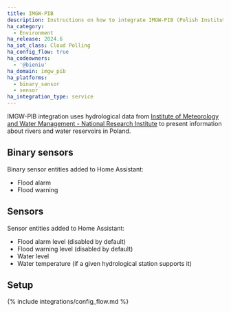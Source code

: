 ```yaml
---
title: IMGW-PIB
description: Instructions on how to integrate IMGW-PIB (Polish Institute of Meteorology and Water Management - National Research Institute) hydrological service within Home Assistant.
ha_category:
  - Environment
ha_release: 2024.6
ha_iot_class: Cloud Polling
ha_config_flow: true
ha_codeowners:
  - '@bieniu'
ha_domain: imgw_pib
ha_platforms:
  - binary_sensor
  - sensor
ha_integration_type: service
---
```


IMGW-PIB integration uses hydrological data from [Institute of Meteorology and Water Management - National Research Institute](https://hydro.imgw.pl) to present information about rivers and water reservoirs in Poland.

## Binary sensors

Binary sensor entities added to Home Assistant:

- Flood alarm
- Flood warning

## Sensors

Sensor entities added to Home Assistant:

- Flood alarm level (disabled by default)
- Flood warning level (disabled by default)
- Water level
- Water temperature (if a given hydrological station supports it)

## Setup

{% include integrations/config_flow.md %}
